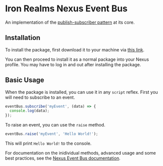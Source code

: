 # Iron Realms Nexus Event Bus #

An implementation of the [publish-subscriber pattern](https://en.wikipedia.org/wiki/Publish%E2%80%93subscribe_pattern) at its core.

## Installation ##

To install the package, first download it to your machine via [this link](https://keneanung.github.io/nexus-scripts/EventBus.nxs).

You can then proceed to install it as a normal package into your Nexus profile. You may have to log in and out after installing the package.

## Basic Usage ##

When the package is installed, you can use it in any `script` reflex. First you will need to subscribe to an event.

```js
eventBus.subscribe('myEvent', (data) => {
  console.log(data);
});
```

To raise an event, you can use the `raise` method.

```js
eventBus.raise('myEvent', 'Hello World!');
```

This will print `Hello World!` to the console.

For documentation on the inidividual methods, advanced usage and some best practices, see the [Nexus Event Bus documentation](https://keneanung.github.io/nexus-scripts/docs/event-bus).

